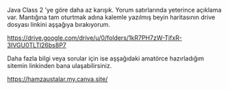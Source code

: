 Java Class 2 'ye göre daha az karışık. Yorum satırlarında yeterince açıklama var. Mantığına tam oturtmak adına kalemle yazılmış beyin haritasının drive dosyası linkini aşşağıya bırakıyorum.

https://drive.google.com/drive/u/0/folders/1kR7PH7zW-TjfxR-3IVGU0TLTl26bs8P7


Daha fazla bilgi veya sorular için ise aşşağıdaki amatörce hazırladığım sitemin linkinden bana ulaşabilirsiniz.

https://hamzaustalar.my.canva.site/
